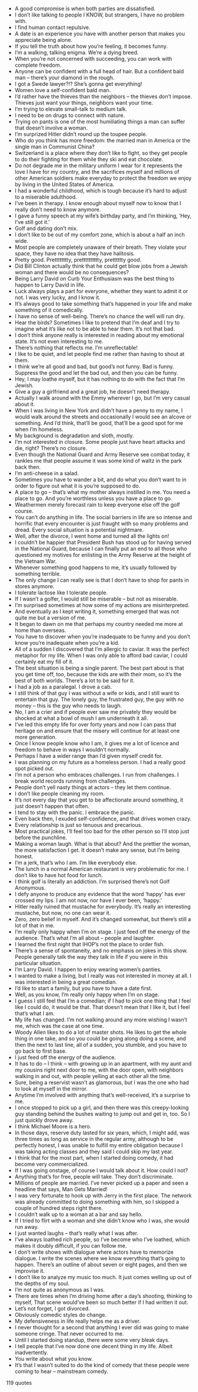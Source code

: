  - A good compromise is when both parties are dissatisfied.
 - I don’t like talking to people I KNOW, but strangers, I have no problem with.
 - I find human contact repulsive.
 - A date is an experience you have with another person that makes you appreciate being alone.
 - If you tell the truth about how you’re feeling, it becomes funny.
 - I’m a walking, talking enigma. We’re a dying breed.
 - When you’re not concerned with succeeding, you can work with complete freedom.
 - Anyone can be confident with a full head of hair. But a confident bald man – there’s your diamond in the rough.
 - I got a Swede lawyer?!? She’s gonna get everything!
 - Women love a self-confident bald man.
 - I’d rather have the thieves than the neighbors – the thieves don’t impose. Thieves just want your things, neighbors want your time.
 - I’m trying to elevate small-talk to medium talk.
 - I need to be on drugs to connect with nature.
 - Trying on pants is one of the most humiliating things a man can suffer that doesn’t involve a woman.
 - I’m surprized Hitler didn’t round up the toupee people.
 - Who do you think has more freedom: the married man in America or the single man in Communist China?
 - Switzerland is a place where they don’t like to fight, so they get people to do their fighting for them while they ski and eat chocolate.
 - Do not degrade me in the military uniform I wear for it represents the love I have for my country, and the sacrifices myself and millions of other American soldiers make everyday to protect the freedom we enjoy by living in the United States of America.
 - I had a wonderful childhood, which is tough because it’s hard to adjust to a miserable adulthood.
 - I’ve been in therapy. I know enough about myself now to know that I really don’t need to know anymore.
 - I gave a funny speech at my wife’s birthday party, and I’m thinking, ‘Hey, I’ve still got it.’
 - Golf and dating don’t mix.
 - I don’t like to be out of my comfort zone, which is about a half an inch wide.
 - Most people are completely unaware of their breath. They violate your space, they have no idea that they have halitosis.
 - Pretty good. Pretttttttty, pretttttttttty, pretttttty good.
 - Did Bill Clinton actually think that he could get blow jobs from a Jewish woman and there would be no consequences?
 - Being Larry David on Curb Your Enthusiasm was the best thing to happen to Larry David in life.
 - Luck always plays a part for everyone, whether they want to admit it or not. I was very lucky, and I know it.
 - It’s always good to take something that’s happened in your life and make something of it comedically.
 - I have no sense of well-being. There’s no chance the well will run dry.
 - Hear the birds? Sometimes I like to pretend that I’m deaf and I try to imagine what it’s like not to be able to hear them. It’s not that bad.
 - I don’t think anyone really is interested in reading about my emotional state. It’s not even interesting to me.
 - There’s nothing that reflects me. I’m unreflectable!
 - I like to be quiet, and let people find me rather than having to shout at them.
 - I think we’re all good and bad, but good’s not funny. Bad is funny. Suppress the good and let the bad out, and then you can be funny.
 - Hey, I may loathe myself, but it has nothing to do with the fact that I’m Jewish.
 - Give a guy a girlfriend and a great job, he doesn’t need therapy.
 - Actually I walk around with the Emmy wherever I go, but I’m very casual about it.
 - When I was living in New York and didn’t have a penny to my name, I would walk around the streets and occasionally I would see an alcove or something. And I’d think, that’ll be good, that’ll be a good spot for me when I’m homeless.
 - My background is degradation and sloth, mostly.
 - I’m not interested in closure. Some people just have heart attacks and die, right? There’s no closure.
 - Even though the National Guard and Army Reserve see combat today, it rankles me that people assume it was some kind of waltz in the park back then.
 - I’m anti-cheese in a salad.
 - Sometimes you have to wander a bit, and do what you don’t want to in order to figure out what it is you’re supposed to do.
 - A place to go – that’s what my mother always instilled in me. You need a place to go. And you’re worthless unless you have a place to go.
 - Weathermen merely forecast rain to keep everyone else off the golf course.
 - You can’t do anything in life. The social barriers in life are so intense and horrific that every encounter is just fraught with so many problems and dread. Every social situation is a potential nightmare.
 - Well, after the divorce, I went home and turned all the lights on!
 - I couldn’t be happier that President Bush has stood up for having served in the National Guard, because I can finally put an end to all those who questioned my motives for enlisting in the Army Reserve at the height of the Vietnam War.
 - Whenever something good happens to me, it’s usually followed by something terrible.
 - The only change I can really see is that I don’t have to shop for pants in stores anymore.
 - I tolerate lactose like I tolerate people.
 - If I wasn’t a golfer, I would still be miserable – but not as miserable.
 - I’m surprised sometimes at how some of my actions are misinterpreted.
 - And eventually as I kept writing it, something emerged that was not quite me but a version of me.
 - It began to dawn on me that perhaps my country needed me more at home than overseas.
 - You have to discover when you’re inadequate to be funny and you don’t know you’re inadequate when you’re a kid.
 - All of a sudden I discovered that I’m allergic to caviar. It was the perfect metaphor for my life. When I was only able to afford bad caviar, I could certainly eat my fill of it.
 - The best situation is being a single parent. The best part about is that you get time off, too, because the kids are with their mom, so it’s the best of both worlds. There’s a lot to be said for it.
 - I had a job as a paralegal. I drove a cab.
 - I still think of that guy I was without a wife or kids, and I still want to entertain that guy. The lonely guy, the frustrated guy, the guy with no money – this is the guy who needs to laugh.
 - No, I am a crier and if people ever saw me privately they would be shocked at what a bowl of mush I am underneath it all.
 - I’ve led this empty life for over forty years and now I can pass that heritage on and ensure that the misery will continue for at least one more generation.
 - Once I know people know who I am, it gives me a lot of licence and freedom to behave in ways I wouldn’t normally.
 - Perhaps I have a wider range than I’d given myself credit for.
 - I was planning on my future as a homeless person. I had a really good spot picked out.
 - I’m not a person who embraces challenges. I run from challenges. I break world records running from challenges.
 - People don’t yell nasty things at actors – they let them continue.
 - I don’t like people cleaning my room.
 - It’s not every day that you get to be affectionate around something, it just doesn’t happen that often.
 - I tend to stay with the panic. I embrace the panic.
 - Even back then, I exuded self-confidence, and that drives women crazy.
 - Every relationship is just so tenuous and precarious.
 - Most practical jokes, I’ll feel too bad for the other person so I’ll stop just before the punchline.
 - Making a woman laugh. What is that about? And the prettier the woman, the more satisfaction I get. It doesn’t make any sense, but I’m being honest.
 - I’m a jerk, that’s who I am. I’m like everybody else.
 - The lunch in a normal American restaurant is very problematic for me. I don’t like to have hot food for lunch.
 - I think golf is literally an addiction. I’m surprised there’s not Golf Anonymous.
 - I defy anyone to produce any evidence that the word ‘happy’ has ever crossed my lips. I am not now, nor have I ever been, ‘happy.’
 - Hitler really ruined that mustache for everybody. It’s really an interesting mustache, but now, no one can wear it.
 - Zero, zero belief in myself. And it’s changed somewhat, but there’s still a lot of that in me.
 - I’m really only happy when I’m on stage. I just feed off the energy of the audience. That’s what I’m all about – people and laughter.
 - I learned the first night that IHOP’s not the place to order fish.
 - There’s a sense of spontaneity, and no emphasis on jokes in this show. People generally talk the way they talk in life if you were in this particular situation.
 - I’m Larry David. I happen to enjoy wearing women’s panties.
 - I wanted to make a living, but I really was not interested in money at all. I was interested in being a great comedian.
 - I’d like to start a family, but you have to have a date first.
 - Well, as you know, I’m really only happy when I’m on stage.
 - I guess I still feel that I’m a comedian; if I had to pick one thing that I feel like I could do, it would be that. That doesn’t mean that I like it, but I feel that’s what I am.
 - My life has changed. I’m not walking around any more wishing I wasn’t me, which was the case at one time.
 - Woody Allen likes to do a lot of master shots. He likes to get the whole thing in one take, and so you could be going along doing a scene, and then the next to last line, all of a sudden, you stumble, and you have to go back to first base.
 - I just feed off the energy of the audience.
 - It has to do – I think – with growing up in an apartment, with my aunt and my cousins right next door to me, with the door open, with neighbors walking in and out, with people yelling at each other all the time.
 - Sure, being a reservist wasn’t as glamorous, but I was the one who had to look at myself in the mirror.
 - Anytime I’m involved with anything that’s well-received, it’s a surprise to me.
 - I once stopped to pick up a girl, and then there was this creepy-looking guy standing behind the bushes waiting to jump out and get in, too. So I just quickly drove away.
 - I think Michael Moore is a hero.
 - In those days, reserve duty lasted for six years, which, I might add, was three times as long as service in the regular army, although to be perfectly honest, I was unable to fulfill my entire obligation because I was taking acting classes and they said I could skip my last year.
 - I think that for the most part, when I started doing comedy, it had become very commercialized.
 - If I was going onstage, of course I would talk about it. How could I not?
 - Anything that’s for free, people will take. They don’t discriminate.
 - Millions of people are married. I’ve never picked up a paper and seen a headline that says, Man Gets Married!
 - I was very fortunate to hook up with Jerry in the first place. The network was already committed to doing something with him, so I skipped a couple of hundred steps right there.
 - I couldn’t walk up to a woman at a bar and say hello.
 - If I tried to flirt with a woman and she didn’t know who I was, she would run away.
 - I just wanted laughs – that’s really what I was after.
 - I’ve always loathed rich people, so I’ve become who I’ve loathed, which makes it doubly difficult, if you can follow me.
 - I don’t write shows with dialogue where actors have to memorize dialogue. I write the scenes where we know everything that’s going to happen. There’s an outline of about seven or eight pages, and then we improvise it.
 - I don’t like to analyze my music too much. It just comes welling up out of the depths of my soul.
 - I’m not quite as anonymous as I was.
 - There are times when I’m driving home after a day’s shooting, thinking to myself, That scene would’ve been so much better if I had written it out.
 - Let’s not forget, I got divorced.
 - Obviously comedic styles do change.
 - My defensiveness in life really helps me as a driver.
 - I never thought for a second that anything I ever did was going to make someone cringe. That never occurred to me.
 - Until I started doing standup, there were some very bleak days.
 - I tell people that I’ve now done one decent thing in my life. Albeit inadvertently.
 - You write about what you know.
 - It’s that I wasn’t suited to do the kind of comedy that these people were coming to hear – mainstream comedy.

119 quotes